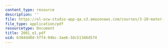 ```yaml
---
content_type: resource
description: ''
file: https://ol-ocw-studio-app-qa.s3.amazonaws.com/courses/3-20-materials-at-equilibrium-sma-5111-fall-2003/6304dd0d5ff494bc3ae63dc51346d574_2001_e1.pdf
file_type: application/pdf
resourcetype: Document
title: 2001_e1.pdf
uid: 6304dd0d-5ff4-94bc-3ae6-3dc51346d574
---
```

